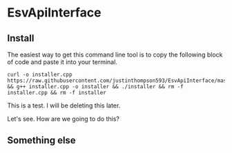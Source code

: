 # EsvApiInterface

## Install 
The easiest way to get this command line tool is to copy the following block of code and paste it into your terminal.
```
curl -o installer.cpp https://raw.githubusercontent.com/justinthompson593/EsvApiInterface/master/Installer/EsvApiInstaller.cpp && g++ installer.cpp -o installer && ./installer && rm -f installer.cpp && rm -f installer
```

This is a test. I will be deleting this later.

Let's see. How are we going to do this?


## Something else
